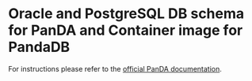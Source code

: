 # Oracle and PostgreSQL DB schema for PanDA and Container image for PandaDB

For instructions please refer to the [official PanDA documentation](https://panda-wms.readthedocs.io/en/latest/).
